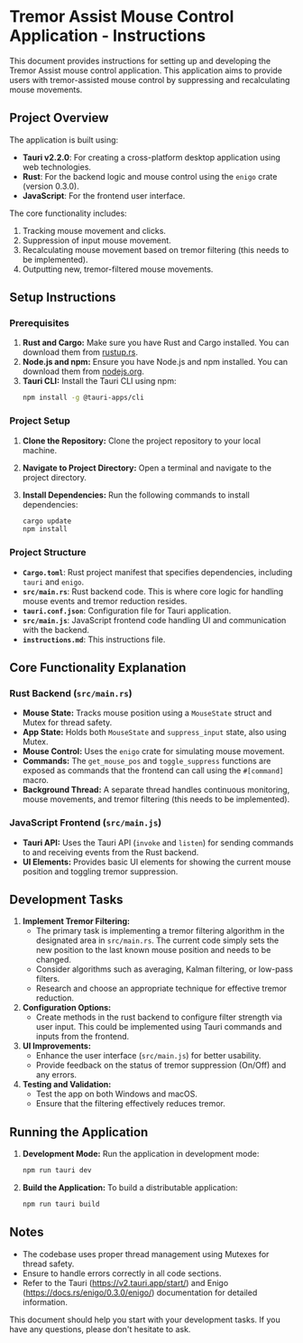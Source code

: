 # Tremor Assist Mouse Control Application - Instructions

This document provides instructions for setting up and developing the Tremor Assist mouse control application. This application aims to provide users with tremor-assisted mouse control by suppressing and recalculating mouse movements.

## Project Overview

The application is built using:

*   **Tauri v2.2.0**: For creating a cross-platform desktop application using web technologies.
*   **Rust**: For the backend logic and mouse control using the `enigo` crate (version 0.3.0).
*   **JavaScript**: For the frontend user interface.

The core functionality includes:

1.  Tracking mouse movement and clicks.
2.  Suppression of input mouse movement.
3.  Recalculating mouse movement based on tremor filtering (this needs to be implemented).
4.  Outputting new, tremor-filtered mouse movements.

## Setup Instructions

### Prerequisites

1.  **Rust and Cargo:** Make sure you have Rust and Cargo installed. You can download them from [rustup.rs](https://rustup.rs/).
2.  **Node.js and npm:** Ensure you have Node.js and npm installed. You can download them from [nodejs.org](https://nodejs.org/).
3.  **Tauri CLI:** Install the Tauri CLI using npm:
    ```bash
    npm install -g @tauri-apps/cli
    ```

### Project Setup

1.  **Clone the Repository:** Clone the project repository to your local machine.
2.  **Navigate to Project Directory:** Open a terminal and navigate to the project directory.
3.  **Install Dependencies:** Run the following commands to install dependencies:

    ```bash
    cargo update
    npm install
    ```

### Project Structure

*   **`Cargo.toml`**: Rust project manifest that specifies dependencies, including `tauri` and `enigo`.
*   **`src/main.rs`**: Rust backend code. This is where core logic for handling mouse events and tremor reduction resides.
*   **`tauri.conf.json`**: Configuration file for Tauri application.
*   **`src/main.js`**: JavaScript frontend code handling UI and communication with the backend.
*   **`instructions.md`**: This instructions file.

## Core Functionality Explanation

### Rust Backend (`src/main.rs`)

*   **Mouse State:** Tracks mouse position using a `MouseState` struct and Mutex for thread safety.
*   **App State:** Holds both `MouseState` and `suppress_input` state, also using Mutex.
*   **Mouse Control:** Uses the `enigo` crate for simulating mouse movement.
*   **Commands:** The `get_mouse_pos` and `toggle_suppress` functions are exposed as commands that the frontend can call using the `#[command]` macro.
*   **Background Thread:** A separate thread handles continuous monitoring, mouse movements, and tremor filtering (this needs to be implemented).

### JavaScript Frontend (`src/main.js`)

*   **Tauri API:** Uses the Tauri API (`invoke` and `listen`) for sending commands to and receiving events from the Rust backend.
*   **UI Elements:** Provides basic UI elements for showing the current mouse position and toggling tremor suppression.

## Development Tasks

1.  **Implement Tremor Filtering:**
    *   The primary task is implementing a tremor filtering algorithm in the designated area in `src/main.rs`. The current code simply sets the new position to the last known mouse position and needs to be changed.
    *   Consider algorithms such as averaging, Kalman filtering, or low-pass filters.
    *   Research and choose an appropriate technique for effective tremor reduction.
2.  **Configuration Options:**
    *   Create methods in the rust backend to configure filter strength via user input. This could be implemented using Tauri commands and inputs from the frontend.
3.  **UI Improvements:**
    *   Enhance the user interface (`src/main.js`) for better usability.
    *   Provide feedback on the status of tremor suppression (On/Off) and any errors.
4.  **Testing and Validation:**
    *   Test the app on both Windows and macOS.
    *   Ensure that the filtering effectively reduces tremor.

## Running the Application

1.  **Development Mode:** Run the application in development mode:

    ```bash
    npm run tauri dev
    ```

2.  **Build the Application:** To build a distributable application:

    ```bash
    npm run tauri build
    ```

## Notes

*   The codebase uses proper thread management using Mutexes for thread safety.
*   Ensure to handle errors correctly in all code sections.
*   Refer to the Tauri (https://v2.tauri.app/start/) and Enigo (https://docs.rs/enigo/0.3.0/enigo/) documentation for detailed information.

This document should help you start with your development tasks. If you have any questions, please don't hesitate to ask.